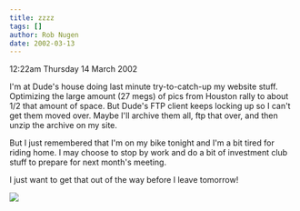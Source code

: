 ```yaml
---
title: zzzz
tags: []
author: Rob Nugen
date: 2002-03-13
---
```


<p class=date>12:22am Thursday 14 March 2002</p>

<p>I'm at Dude's house doing last minute
try-to-catch-up my website stuff.  Optimizing the
large amount (27 megs) of pics from Houston rally to
about 1/2 that amount of space.  But Dude's FTP client
keeps locking up so I can't get them moved over. 
Maybe I'll archive them all, ftp that over, and then
unzip the archive on my site.</p>

<p>But I just remembered that I'm on my bike tonight
and I'm a bit tired for riding home.  I may choose to
stop by work and do a bit of investment club stuff to
prepare for next month's meeting.</p>

<p>I just want to get that out of the way before I
leave tomorrow!</p>

<p><img src="/images/rob/wL-ROB.gif"/></p>
